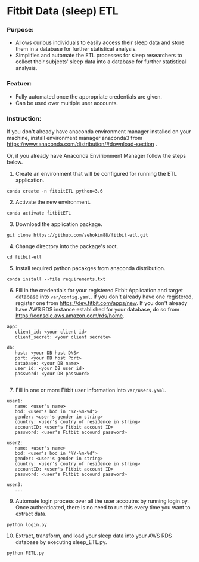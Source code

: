 # Fitbit Data (sleep) ETL


### Purpose:
- Allows curious individuals to easily access their sleep data and store them in a database for further statistical analysis.
- Simplifies and automate the ETL processes for sleep researchers to collect their subjects' sleep data into a database for further statistical analysis.


### Featuer:
- Fully automated once the appropriate credentials are given. 
- Can be used over multiple user accounts.



### Instruction:
If you don't already have anaconda environment manager installed on your machine,
install environment manager anaconda3 from https://www.anaconda.com/distribution/#download-section . 

Or, if you already have Anaconda Envirionment Manager follow the steps below.

1. Create an environment that will be configured for running the ETL application. 

```
conda create -n fitbitETL python=3.6
```

2. Activate the new environment.

```
conda activate fitbitETL
```

3. Download the application package.

```
git clone https://github.com/sehokim88/fitbit-etl.git 
```

4. Change directory into the package's root.

```
cd fitbit-etl 
```

5. Install required python pacakges from anaconda distribution.

```
conda install --file requirements.txt
```

6. Fill in the credentials for your registered Fitbit Application and target database into ```var/config.yaml```.
   If you don't already have one registered, register one from https://dev.fitbit.com/apps/new. 
   If you don't already have AWS RDS instance established for your database, do so from https://console.aws.amazon.com/rds/home. 
```
app:
   client_id: <your client id>
   client_secret: <your client secrete>
   
db:
   host: <your DB host DNS>
   port: <your DB host Port>
   database: <your DB name>
   user_id: <your DB user_id>
   password: <your DB password>
   
```

7. Fill in one or more Fitbit user information into ```var/users.yaml```.
```
user1:
   name: <user's name>
   bod: <user's bod in "%Y-%m-%d">
   gender: <user's gender in string>
   country: <user's coutry of residence in string> 
   accountID: <user's Fitbit account ID>
   password: <user's Fitbit accound password>
   
user2:
   name: <user's name>
   bod: <user's bod in "%Y-%m-%d">
   gender: <user's gender in string>
   country: <user's coutry of residence in string> 
   accountID: <user's Fitbit account ID>
   password: <user's Fitbit accound password>
   
user3:
   ...
```

9. Automate login process over all the user accoutns by running login.py. 
   Once authenticated, there is no need to run this every time you want to extract data. 

```
python login.py 
```

10. Extract, transform, and load your sleep data into your AWS RDS database by executing sleep_ETL.py. 

```
python FETL.py
```



